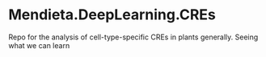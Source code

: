 # Mendieta.DeepLearning.CREs
Repo for the analysis of cell-type-specific CREs in plants generally. Seeing what we can learn
